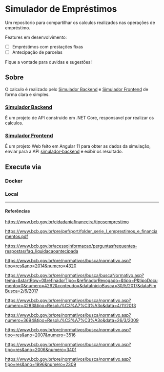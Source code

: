 # Simulador de Empréstimos

Um repositorio para compartilhar os calculos realizados nas operações de empréstimo.

Features em desenvolvimento:

 - [ ] Empréstimos com prestações fixas
 - [ ] Antecipação de parcelas

Fique a vontade para duvidas e sugestões!

## Sobre

O calculo é realizado pelo [Simulador Backend](/src/simulador-backend) e [Simulador Frontend](/src/simulador-frontend) de forma clara e simples.

### [Simulador Backend](/src/simulador-backend)

É um projeto de API construido em .NET Core, responsavel por realizar os calculos.

### [Simulador Frontend](/src/simulador-frontend)

É um projeto Web feito em Angular 11 para obter as dados da simulação, enviar para a API [simulador-backend](/src/simulador-backend) e exibir os resultado.

## Execute via

### **Docker**

### **Local**

-------------------

#### Referências

https://www.bcb.gov.br/cidadaniafinanceira/tiposemprestimo

https://www.bcb.gov.br/pre/pef/port/folder_serie_I_emprestimos_e_financiamentos.pdf

https://www.bcb.gov.br/acessoinformacao/perguntasfrequentes-respostas/faq_liquidacaoantecipada

https://www.bcb.gov.br/pre/normativos/busca/normativo.asp?tipo=res&ano=2014&numero=4320

https://www.bcb.gov.br/pre/normativos/busca/buscaNormativo.asp?tema=&startRow=0&refinadorTipo=&refinadorRevogado=&tipo=P&tipoDocumento=0&numero=4292&conteudo=&dataInicioBusca=30/5/2017&dataFimBusca=2/6/2017

https://www.bcb.gov.br/pre/normativos/busca/normativo.asp?numero=4283&tipo=Resolu%C3%A7%C3%A3o&data=4/11/2013

https://www.bcb.gov.br/pre/normativos/busca/normativo.asp?numero=3694&tipo=Resolu%C3%A7%C3%A3o&data=26/3/2009

https://www.bcb.gov.br/pre/normativos/busca/normativo.asp?tipo=res&ano=2007&numero=3516

https://www.bcb.gov.br/pre/normativos/busca/normativo.asp?tipo=res&ano=2006&numero=3401

https://www.bcb.gov.br/pre/normativos/busca/normativo.asp?tipo=res&ano=1996&numero=2309
